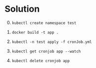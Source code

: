 # Solution

0. ``kubectl create namespace test``

1. ``docker build -t app .``

2. ``kubectl -n test apply -f cronJob.yml``

3. ``kubectl get cronjob app --watch``

4. ``kubectl delete cronjob app``